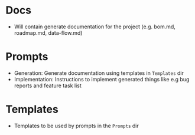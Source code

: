 # Docs
- Will contain generate documentation for the project (e.g. bom.md, roadmap.md, data-flow.md)

# Prompts
- Generation: Generate documentation using templates in `Templates` dir
- Implementation: Instructions to implement generated things like e.g bug reports and feature task list

# Templates
- Templates to be used by prompts in the `Prompts` dir
